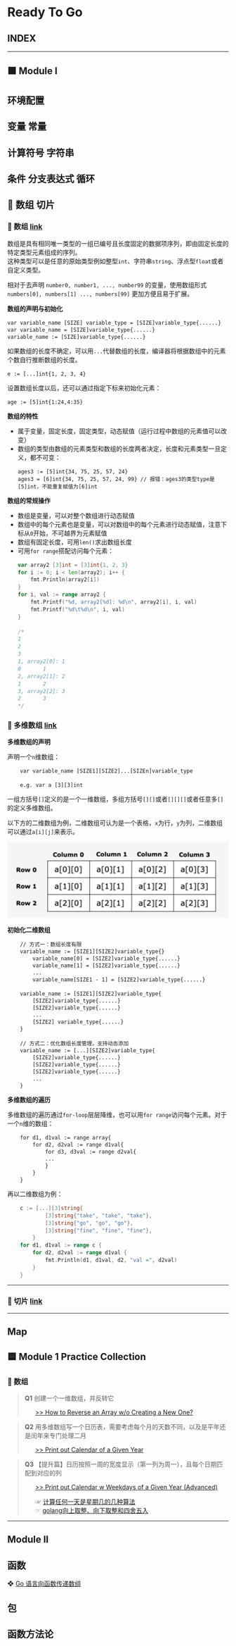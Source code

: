# Ready To Go

## INDEX




****
## 🟧 Module I

## 环境配置

## 变量 常量

## 计算符号 字符串

## 条件 分支表达式 循环

## 🔶 数组 切片

### 🔸 数组 [link](https://github.com/AdaSheng07/ready.to.go/blob/56ec88917763f732b33170478d0e1d794ec9bef9/chapter1/006.array1/main.go)  
数组是具有相同唯一类型的一组已编号且长度固定的数据项序列，即由固定长度的特定类型元素组成的序列。  
这种类型可以是任意的原始类型例如整型`int`、字符串`string`、浮点型`float`或者自定义类型。

相对于去声明 `number0, number1, ..., number99` 的变量，使用数组形式 `numbers[0], numbers[1] ..., numbers[99]` 更加方便且易于扩展。

**数组的声明与初始化**
```
var variable_name [SIZE] variable_type = [SIZE]variable_type{......}
var variable_name = [SIZE]variable_type{......}
variable_name := [SIZE]variable_type{......}
```
如果数组的长度不确定，可以用`...`代替数组的长度，编译器将根据数组中的元素个数自行推断数组的长度。
```
e := [...]int{1, 2, 3, 4}
```
设置数组长度以后，还可以通过指定下标来初始化元素：
```
age := [5]int{1:24,4:35}
```

**数组的特性**
- 属于变量，固定长度，固定类型，动态赋值（运行过程中数组的元素值可以改变）
- 数组的类型由数组的元素类型和数组的长度两者决定，长度和元素类型一旦定义，都不可变：
  ```
  ages3 := [5]int{34, 75, 25, 57, 24}
  ages3 = [6]int{34, 75, 25, 57, 24, 99} // 报错：ages3的类型type是[5]int，不能重复赋值为[6]int
  ```

**数组的常规操作**
- 数组是变量，可以对整个数组进行动态赋值
- 数组中的每个元素也是变量，可以对数组中的每个元素进行动态赋值，注意下标从`0`开始，不可越界为元素赋值
- 数组有固定长度，可用`len()`求出数组长度
- 可用`for range`搭配访问每个元素：
  ``` go
  var array2 [3]int = [3]int{1, 2, 3}
  for i := 0; i < len(array2); i++ {
      fmt.Println(array2[i])
  }
  for i, val := range array2 {
      fmt.Printf("%d, array2[%d]: %d\n", array2[i], i, val)
      fmt.Printf("%d\t%d\n", i, val)
  }
      
  /*
  1
  2
  3
  1, array2[0]: 1
  0       1
  2, array2[1]: 2
  1       2
  3, array2[2]: 3
  2       3
  */
  ```
### 🔸 多维数组 [link](https://github.com/AdaSheng07/ready.to.go/blob/d5077093f5549509d58f58ed096831d06cffd7aa/chapter1/006.array2/main.go)

**多维数组的声明**

声明一个`n`维数组：
```
    var variable_name [SIZE1][SIZE2]...[SIZEn]variable_type
    
    e.g. var a [3][3]int
```
一组方括号`[]`定义的是一个一维数组，多组方括号`[][]`或者`[][][]`或者任意多`[]`的定义多维数组。

以下方的二维数组为例，二维数组可认为是一个表格，`x`为行，`y`为列，二维数组可以通过`a[i][j]`来表示。

![img.png](pics/img.png)

**初始化二维数组**

```
    // 方式一：数组长度有限
    variable_name := [SIZE1][SIZE2]variable_type{}
        variable_name[0] = [SIZE2]variable_type{......}
        variable_name[1] = [SIZE2]variable_type{......}
        ...
        variable_name[SIZE1 - 1] = [SIZE2]variable_type{......}
    
    variable_name := [SIZE1][SIZE2]variable_type{
        [SIZE2]variable_type{......}
        [SIZE2]variable_type{......}
        ...
        [SIZE2] variable_type{......}
    }
    
    // 方式二：优化数组长度管理，支持动态添加
    variable_name := [...][SIZE2]variable_type{
        [SIZE2]variable_type{......}
        [SIZE2]variable_type{......}
        [SIZE2]variable_type{......}
        ...
    }
```
**多维数组的遍历**

多维数组的遍历通过`for-loop`层层降维，也可以用`for range`访问每个元素。对于一个`n`维的数组：
```
    for d1, d1val := range array{
        for d2, d2val := range d1val{
            for d3, d3val := range d2val{
            ...
            }
        }
    }
```
再以二维数组为例：
``` go
    c := [...][3]string{
            [3]string{"take", "take", "take"},
            [3]string{"go", "go", "go"},
            [3]string{"fine", "fine", "fine"},
        }
    for d1, d1val := range c {
        for d2, d2val := range d1val {
            fmt.Println(d1, d1val, d2, "val =", d2val)
        }
    }
```
***
### 🔸 切片 [link]()


****


## Map


## 🟦 Module 1 Practice Collection

### 🔹 数组
 
> **Q1**  创建一个一维数组，并反转它  
>
>      [>> How to Reverse an Array w/o Creating a New One?](https://github.com/AdaSheng07/ready.to.go/blob/76668b88b729bcbd51f76fcbb93e07b1997d2155/chapter1/006.reverseArray/main.go)

> **Q2**  用多维数组写一个日历表，需要考虑每个月的天数不同，以及是平年还是闰年来专门处理二月  
>
>      [>> Print out Calendar of a Given Year](https://github.com/AdaSheng07/ready.to.go/blob/b21fd48ba4780bb7b5fc1dc8a919e1cd3ef14111/chapter1/006.calendar1/main.go)

> **Q3**  【提升篇】日历按照一周的宽度显示（第一列为周一），且每个日期匹配到对应的列
>
>      [>> Print out Calendar w Weekdays of a Given Year (Advanced)](https://github.com/AdaSheng07/ready.to.go/blob/a91292341e7415204288540dceac739609f3a160/chapter1/006.calendar2/main.go)  
>
>      ☞ [计算任何一天是星期几的几种算法](https://blog.csdn.net/luoyayun361/article/details/54881835)  
>      ☞ [golang向上取整、向下取整和四舍五入](https://studygolang.com/articles/12965)

****
## Module II
## 函数

❖ [Go 语言向函数传递数组](https://www.runoob.com/go/go-passing-arrays-to-functions.html)

## 包
## 函数方法论




